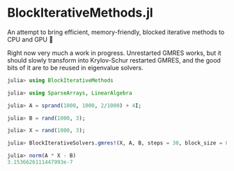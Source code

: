 # BlockIterativeMethods.jl

An attempt to bring efficient, memory-friendly, blocked iterative methods to CPU and GPU :rocket:


Right now very much a work in progress. Unrestarted GMRES works, but it should slowly transform into Krylov-Schur restarted GMRES, and the good bits of it are to be reused in eigenvalue solvers.


```julia
julia> using BlockIterativeMethods

julia> using SparseArrays, LinearAlgebra

julia> A = sprand(1000, 1000, 2/1000) + 4I;

julia> B = rand(1000, 3);

julia> X = rand(1000, 3);

julia> BlockIterativeSolvers.gmres!(X, A, B, steps = 30, block_size = 8, tolerance = 1e-6)

julia> norm(A * X - B)
3.1536626111447993e-7
```


